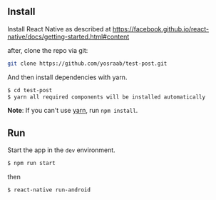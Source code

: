 ## Install
Install React Native as described at https://facebook.github.io/react-native/docs/getting-started.html#content



after, clone the repo via git:

```bash
git clone https://github.com/yosraab/test-post.git
```


And then install dependencies with yarn.

```bash
$ cd test-post
$ yarn all required components will be installed automatically
```
**Note**: If you can't use [yarn](https://github.com/yarnpkg/yarn), run `npm install`.

## Run

Start the app in the `dev` environment.

```bash
$ npm run start
```
then 

```bash
$ react-native run-android
```


